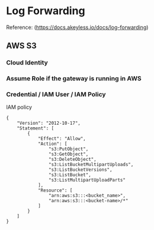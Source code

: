# Log Forwarding
Reference: 
(https://docs.akeyless.io/docs/log-forwarding)


## AWS S3

### Cloud Identity

### Assume Role if the gateway is running in AWS

### Credential / IAM User /  IAM Policy

IAM policy
```
{
    "Version": "2012-10-17",
    "Statement": [
        {
            "Effect": "Allow",
            "Action": [
                "s3:PutObject",
                "s3:GetObject",
                "s3:DeleteObject",
                "s3:ListBucketMultipartUploads",
                "s3:ListBucketVersions",
                "s3:ListBucket",
                "s3:ListMultipartUploadParts"
            ],
            "Resource": [
                "arn:aws:s3:::<bucket_name>",
                "arn:aws:s3:::<bucket-name>/*"
            ]
        }
    ]
}
```
